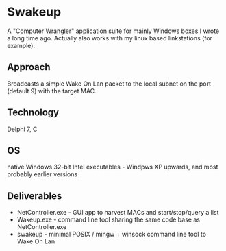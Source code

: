 Swakeup
=======

A "Computer Wrangler" application suite for mainly Windows boxes I wrote a long time ago.
Actually also works with my linux based linkstations (for example).

## Approach
Broadcasts a simple Wake On Lan packet to the local subnet on the port (default 9) with the target MAC.


## Technology

Delphi 7, C


## OS

native Windows 32-bit Intel executables - Windpws XP upwards, and most probably earlier versions

## Deliverables

* NetController.exe - GUI app to harvest  MACs and start/stop/query a list
* Wakeup.exe - command line tool sharing the same code base as NetController.exe
* swakeup - minimal POSIX / mingw + winsock command line tool to Wake On Lan


